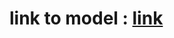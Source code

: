 
# link to model : [link](https://drive.google.com/file/d/1hskTtIXh5eEHuHs45xf_76CpPYkrLmLz/view?usp=sharing) 
